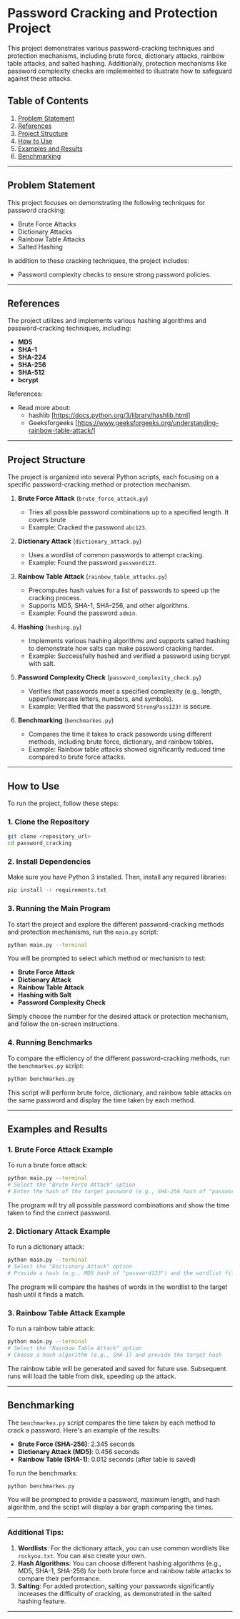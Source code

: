 # Password Cracking and Protection Project

This project demonstrates various password-cracking techniques and protection mechanisms, including brute force, dictionary attacks, rainbow table attacks, and salted hashing. Additionally, protection mechanisms like password complexity checks are implemented to illustrate how to safeguard against these attacks.

## Table of Contents
1. [Problem Statement](#problem-statement)
2. [References](#references)
3. [Project Structure](#project-structure)
4. [How to Use](#how-to-use)
5. [Examples and Results](#examples-and-results)
6. [Benchmarking](#benchmarking)

---

## Problem Statement

This project focuses on demonstrating the following techniques for password cracking:
- Brute Force Attacks
- Dictionary Attacks
- Rainbow Table Attacks
- Salted Hashing

In addition to these cracking techniques, the project includes:
- Password complexity checks to ensure strong password policies.

---

## References

The project utilizes and implements various hashing algorithms and password-cracking techniques, including:
- **MD5**
- **SHA-1**
- **SHA-224**
- **SHA-256**
- **SHA-512**
- **bcrypt**

References: 
- Read more about: 
    - hashlib [https://docs.python.org/3/library/hashlib.html] 
    - Geeksforgeeks [https://www.geeksforgeeks.org/understanding-rainbow-table-attack/]

---

## Project Structure

The project is organized into several Python scripts, each focusing on a specific password-cracking method or protection mechanism.

1. **Brute Force Attack** (`brute_force_attack.py`)
    - Tries all possible password combinations up to a specified length. It covers brute
    - Example: Cracked the password `abc123`.

2. **Dictionary Attack** (`dictionary_attack.py`)
    - Uses a wordlist of common passwords to attempt cracking.
    - Example: Found the password `password123`.

3. **Rainbow Table Attack** (`rainbow_table_attacks.py`)
    - Precomputes hash values for a list of passwords to speed up the cracking process.
    - Supports MD5, SHA-1, SHA-256, and other algorithms.
    - Example: Found the password `admin`.

4. **Hashing** (`hashing.py`)
    - Implements various hashing algorithms and supports salted hashing to demonstrate how salts can make password cracking harder.
    - Example: Successfully hashed and verified a password using bcrypt with salt.

5. **Password Complexity Check** (`password_complexity_check.py`)
    - Verifies that passwords meet a specified complexity (e.g., length, upper/lowercase letters, numbers, and symbols).
    - Example: Verified that the password `StrongPass123!` is secure.

6. **Benchmarking** (`benchmarkes.py`)
    - Compares the time it takes to crack passwords using different methods, including brute force, dictionary, and rainbow tables.
    - Example: Rainbow table attacks showed significantly reduced time compared to brute force attacks.

---

## How to Use

To run the project, follow these steps:

### 1. Clone the Repository

```bash
git clone <repository_url>
cd password_cracking
```

### 2. Install Dependencies
Make sure you have Python 3 installed. Then, install any required libraries:

```bash
pip install -r requirements.txt
```

### 3. Running the Main Program

To start the project and explore the different password-cracking methods and protection mechanisms, run the `main.py` script:

```bash
python main.py --terminal
```

You will be prompted to select which method or mechanism to test:

- **Brute Force Attack**
- **Dictionary Attack**
- **Rainbow Table Attack**
- **Hashing with Salt**
- **Password Complexity Check**

Simply choose the number for the desired attack or protection mechanism, and follow the on-screen instructions.

### 4. Running Benchmarks

To compare the efficiency of the different password-cracking methods, run the `benchmarkes.py` script:

```bash
python benchmarkes.py
```

This script will perform brute force, dictionary, and rainbow table attacks on the same password and display the time taken by each method.

---

## Examples and Results

### 1. Brute Force Attack Example

To run a brute force attack:

```bash
python main.py --terminal
# Select the "Brute Force Attack" option
# Enter the hash of the target password (e.g., SHA-256 hash of "password123")
```

The program will try all possible password combinations and show the time taken to find the correct password.

### 2. Dictionary Attack Example

To run a dictionary attack:

```bash
python main.py --terminal
# Select the "Dictionary Attack" option
# Provide a hash (e.g., MD5 hash of "password123") and the wordlist file
```

The program will compare the hashes of words in the wordlist to the target hash until it finds a match.

### 3. Rainbow Table Attack Example

To run a rainbow table attack:

```bash
python main.py --terminal
# Select the "Rainbow Table Attack" option
# Choose a hash algorithm (e.g., SHA-1) and provide the target hash
```

The rainbow table will be generated and saved for future use. Subsequent runs will load the table from disk, speeding up the attack.

---

## Benchmarking

The `benchmarkes.py` script compares the time taken by each method to crack a password. Here's an example of the results:

- **Brute Force (SHA-256)**: 2.345 seconds
- **Dictionary Attack (MD5)**: 0.456 seconds
- **Rainbow Table (SHA-1)**: 0.012 seconds (after table is saved)

To run the benchmarks:

```bash
python benchmarkes.py
```

You will be prompted to provide a password, maximum length, and hash algorithm, and the script will display a bar graph comparing the times.

---

### Additional Tips:
1. **Wordlists**: For the dictionary attack, you can use common wordlists like `rockyou.txt`. You can also create your own.
2. **Hash Algorithms**: You can choose different hashing algorithms (e.g., MD5, SHA-1, SHA-256) for both brute force and rainbow table attacks to compare their performance.
3. **Salting**: For added protection, salting your passwords significantly increases the difficulty of cracking, as demonstrated in the salted hashing feature.

---
